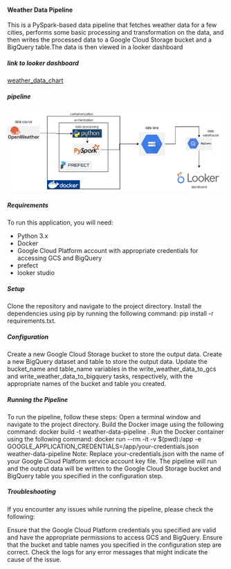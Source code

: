 #### Weather Data Pipeline
This is a PySpark-based data pipeline that fetches weather data for a few cities, performs some basic processing and transformation on the data, and then writes the processed data to a Google Cloud Storage bucket and a BigQuery table.The data is then viewed in a looker dashboard 

##### link to looker dashboard
[weather_data_chart](https://lookerstudio.google.com/s/viy26u7mGdw)

##### pipeline
![Alt text](imgs/pipeline.png)

##### Requirements
To run this application, you will need:
- Python 3.x
-  Docker
- Google Cloud Platform account with appropriate credentials for accessing GCS and BigQuery
- prefect
- looker studio

##### Setup
Clone the repository and navigate to the project directory.
Install the dependencies using pip by running the following command: pip install -r requirements.txt.

##### Configuration
Create a new Google Cloud Storage bucket to store the output data.
Create a new BigQuery dataset and table to store the output data.
Update the bucket_name and table_name variables in the write_weather_data_to_gcs and write_weather_data_to_bigquery tasks, respectively, with the appropriate names of the bucket and table you created.
##### Running the Pipeline
To run the pipeline, follow these steps:
Open a terminal window and navigate to the project directory.
Build the Docker image using the following command: docker build -t weather-data-pipeline .
Run the Docker container using the following command: docker run --rm -it -v $(pwd):/app -e GOOGLE_APPLICATION_CREDENTIALS=/app/your-credentials.json weather-data-pipeline
Note: Replace your-credentials.json with the name of your Google Cloud Platform service account key file.
The pipeline will run and the output data will be written to the Google Cloud Storage bucket and BigQuery table you specified in the configuration step.
##### Troubleshooting

If you encounter any issues while running the pipeline, please check the following:

Ensure that the Google Cloud Platform credentials you specified are valid and have the appropriate permissions to access GCS and BigQuery.
Ensure that the bucket and table names you specified in the configuration step are correct.
Check the logs for any error messages that might indicate the cause of the issue.
